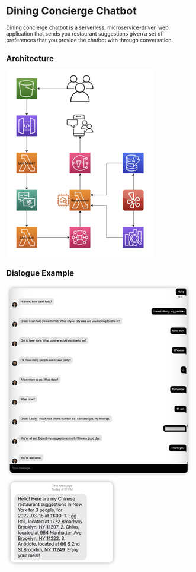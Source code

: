 # Dining Concierge Chatbot

Dining concierge chatbot is a serverless, microservice-driven web application that sends you restaurant suggestions given a set of preferences that you provide the chatbot with through conversation. 

## Architecture
<img width="400" src="image/architecture.png">

## Dialogue Example
<img width="500" src="image/dialogue.png">
<img width="300" src="image/notification.png">